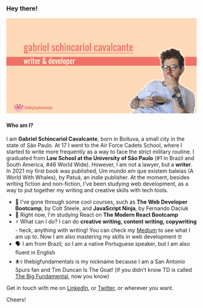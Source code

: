 ### Hey there!

[![Header](readmeHeader.jpg)](https://gschincariol.com/en)

#### Who am I?

I am **Gabriel Schincariol Cavalcante**, born in Boituva, a small city in the state of São Paulo. At 17 I went to the Air Force Cadets School, where I started to write more frequently as a way to face the strict military routine. I graduated from **Law School at the University of São Paulo** (#1 in Brazil and South America, #46 World Wide). However, I am not a lawyer, but a **writer**. In 2021 my first book was published, Um mundo em que existem baleias (A World With Whales), by Patuá, an indie publisher. At the moment, besides writing fiction and non-fiction, I've been studying web development, as a way to put together my writing and creative skills with tech tools.

- 🌱 I've gone through some cool courses, such as **The Web Developer Bootcamp**, by Colt Steele, and **JavaScript Ninja**, by Fernando Daciuk
- 🔭 Right now, I'm studying React on **The Modern React Bootcamp**
- ⚡ What can I do? I can do **creative writing, content writing, copywriting** - heck, anything with writing! You can check my [Medium](https://gschincariol.medium.com) to see what I am up to. Now I am also mastering my skills in web development 🤓
- 🗣 I am from Brazil, so I am a native Portuguese speaker, but I am also fluent in English
- ⛹️‍♀️ thebigfundamentals is my nickname because I am a San Antonio Spurs fan and Tim Duncan Is The Goat! (if you didn't know TD is called [The Big Fundamental](https://bleacherreport.com/articles/1670561-how-tim-ducan-got-and-earned-his-nickname-the-big-fundamental), now you know)

Get in touch with me on [LinkedIn](https://www.linkedin.com/in/gschincariol/?locale=en_US), or [Twitter](https://twitter.com/tbfundamentals), or wherever you want.

Cheers!

<!--
**thebigfundamentals/thebigfundamentals** is a ✨ _special_ ✨ repository because its `README.md` (this file) appears on your GitHub profile.

Here are some ideas to get you started:

- 🔭 I’m currently working on ...
- 🌱 I’m currently learning ...
- 👯 I’m looking to collaborate on ...
- 🤔 I’m looking for help with ...
- 💬 Ask me about ...
- 📫 How to reach me: ...
- 😄 Pronouns: ...
- ⚡ Fun fact: ...
-->
